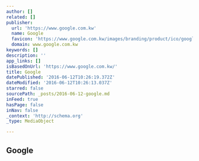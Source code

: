 ```yaml
---
author: []
related: []
publisher:
  url: 'https://www.google.com.kw'
  name: Google
  favicon: 'https://www.google.com.kw/images/branding/product/ico/googleg_lodp.ico'
  domain: www.google.com.kw
keywords: []
description: ''
app_links: []
isBasedOnUrl: 'https://www.google.com.kw/'
title: Google
datePublished: '2016-06-12T10:26:19.372Z'
dateModified: '2016-06-12T10:26:13.037Z'
starred: false
sourcePath: _posts/2016-06-12-google.md
inFeed: true
hasPage: false
inNav: false
_context: 'http://schema.org'
_type: MediaObject

---
```

<article style=""><h1>Google</h1></article>